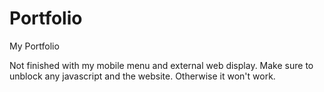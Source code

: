 # Portfolio
My Portfolio

Not finished with my mobile menu and external web display. Make sure to unblock any javascript and the website. Otherwise it won't work.
